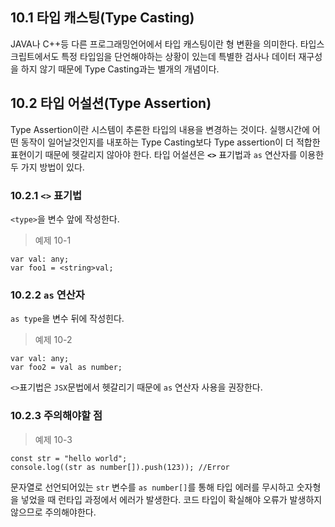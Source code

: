 ## 10.1 **타입 캐스팅(Type Casting)**

JAVA나 C++등 다른 프로그래밍언어에서 타입 캐스팅이란 형 변환을 의미한다. 타입스크립트에서도 특정 타입임을 단언해야하는 상황이 있는데 특별한 검사나 데이터 재구성을 하지 않기 때문에 Type Casting과는 별개의 개념이다.

## 10.2 **타입 어설션(Type Assertion)**

Type Assertion이란 시스템이 추론한 타입의 내용을 변경하는 것이다. 실행시간에 어떤 동작이 일어날것인지를 내포하는 Type Casting보다 Type assertion이 더 적합한 표현이기 때문에 헷갈리지 않아야 한다. 타입 어설션은 **`<>`** 표기법과 `as` 연산자를 이용한 두 가지 방법이 있다.

### 10.2.1 `<>` 표기법

`<type>`을 변수 앞에 작성한다.

> 예제 10-1

```tsx
var val: any;
var foo1 = <string>val;
```

### 10.2.2 `as` 연산자

`as type`을 변수 뒤에 작성힌다.

> 예제 10-2

```tsx
var val: any;
var foo2 = val as number;
```

`<>`표기법은 `JSX`문법에서 헷갈리기 때문에 `as` 연산자 사용을 권장한다.

### 10.2.3 주의해야할 점

> 예제 10-3

```tsx
const str = "hello world";
console.log((str as number[]).push(123)); //Error
```

문자열로 선언되어있는 `str` 변수를 `as number[]`를 통해 타입 에러를 무시하고 숫자형을 넣었을 때 런타입 과정에서 에러가 발생한다. 코드 타입이 확실해야 오류가 발생하지 않으므로 주의해야한다.
